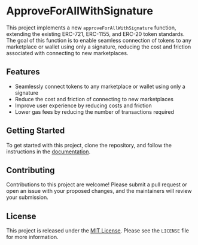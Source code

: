 # ApproveForAllWithSignature

This project implements a new `approveForAllWithSignature` function, extending the existing ERC-721, ERC-1155, and ERC-20 token standards. The goal of this function is to enable seamless connection of tokens to any marketplace or wallet using only a signature, reducing the cost and friction associated with connecting to new marketplaces.

## Features

- Seamlessly connect tokens to any marketplace or wallet using only a signature
- Reduce the cost and friction of connecting to new marketplaces
- Improve user experience by reducing costs and friction
- Lower gas fees by reducing the number of transactions required

## Getting Started

To get started with this project, clone the repository, and follow the instructions in the [documentation](documentation.md).

## Contributing

Contributions to this project are welcome! Please submit a pull request or open an issue with your proposed changes, and the maintainers will review your submission.

## License

This project is released under the [MIT License](https://opensource.org/licenses/MIT). Please see the `LICENSE` file for more information.
